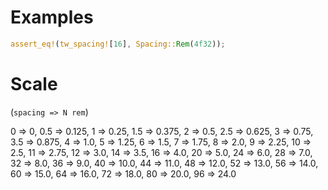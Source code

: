 # Examples

```rs
assert_eq!(tw_spacing![16], Spacing::Rem(4f32));
```

# Scale

(`spacing => N rem`)

0 => 0,
0.5 => 0.125,
1 => 0.25,
1.5 => 0.375,
2 => 0.5,
2.5 => 0.625,
3 => 0.75,
3.5 => 0.875,
4 => 1.0,
5 => 1.25,
6 => 1.5,
7 => 1.75,
8 => 2.0,
9 => 2.25,
10 => 2.5,
11 => 2.75,
12 => 3.0,
14 => 3.5,
16 => 4.0,
20 => 5.0,
24 => 6.0,
28 => 7.0,
32 => 8.0,
36 => 9.0,
40 => 10.0,
44 => 11.0,
48 => 12.0,
52 => 13.0,
56 => 14.0,
60 => 15.0,
64 => 16.0,
72 => 18.0,
80 => 20.0,
96 => 24.0
